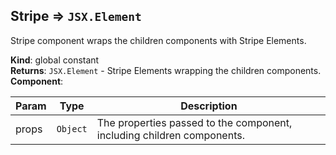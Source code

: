 <a name="Stripe"></a>

## Stripe ⇒ <code>JSX.Element</code>
Stripe component wraps the children components with Stripe Elements.

**Kind**: global constant  
**Returns**: <code>JSX.Element</code> - Stripe Elements wrapping the children components.  
**Component**:   

| Param | Type | Description |
| --- | --- | --- |
| props | <code>Object</code> | The properties passed to the component, including children components. |

